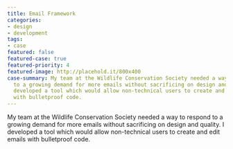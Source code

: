 ```yaml
---
title: Email Framework
categories:
- design
- development
tags:
- case
featured: false
featured-case: true
featured-priority: 4
featured-image: http://placehold.it/800x400
case-summary: My team at the Wildlife Conservation Society needed a way to respond
  to a growing demand for more emails without sacrificing on design and quality. I
  developed a tool which would allow non-technical users to create and edit emails
  with bulletproof code.
---
```


My team at the Wildlife Conservation Society needed a way to respond to a growing demand for more emails without sacrificing on design and quality. I developed a tool which would allow non-technical users to create and edit emails with bulletproof code. 